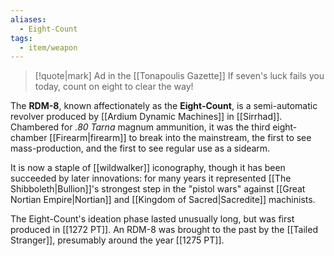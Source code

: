 ```yaml
---
aliases:
  - Eight-Count
tags:
  - item/weapon
---
```

>[!quote|mark] Ad in the [[Tonapoulis Gazette]]
>If seven's luck fails you today, count on eight to clear the way!

The **RDM-8**, known affectionately as the **Eight-Count**, is a semi-automatic revolver produced by [[Ardium Dynamic Machines]] in [[Sirrhad]]. Chambered for *.80 Tarna* magnum ammunition, it was the third eight-chamber [[Firearm|firearm]] to break into the mainstream, the first to see mass-production, and the first to see regular use as a sidearm. 

It is now a staple of [[wildwalker]] iconography, though it has been succeeded by later innovations: for many years it represented [[The Shibboleth|Bullion]]'s strongest step in the "pistol wars" against [[Great Nortian Empire|Nortian]] and [[Kingdom of Sacred|Sacredite]] machinists.

The Eight-Count's ideation phase lasted unusually long, but was first produced in [[1272 PT]].  An RDM-8 was brought to the past by the [[Tailed Stranger]], presumably around the year [[1275 PT]].

